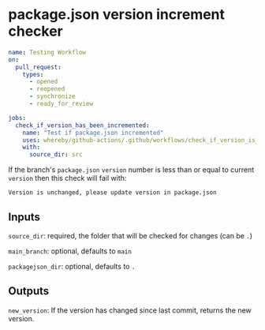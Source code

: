 # package.json version increment checker

```yml
name: Testing Workflow
on:
  pull_request:
    types:
      - opened
      - reopened
      - synchronize
      - ready_for_review

jobs:
  check_if_version_has_been_incremented:
    name: "Test if package.json incremented"
    uses: whereby/github-actions/.github/workflows/check_if_version_is_incremented.yml@1.0.0
    with:
      source_dir: src
```

If the branch's `package.json` `version` number is less than or equal to current
`version` then this check will fail with:

`Version is unchanged, please update version in package.json`

## Inputs

`source_dir`: required, the folder that will be checked for changes (can be `.`)

`main_branch`: optional, defaults to `main`

`packagejson_dir`: optional, defaults to `.`

## Outputs

`new_version`: If the version has changed since last commit, returns the new
version.
